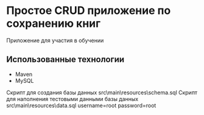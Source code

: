 ﻿# Простое CRUD приложение по сохранению книг

Приложение для участия в обучении

##  Использованные технологии
*   Maven
*   MySQL

Скрипт для создания базы данных src\main\resources\schema.sql
Скрипт для наполнения тестовыми данными базы данных src\main\resources\data.sql
username=root
password=root